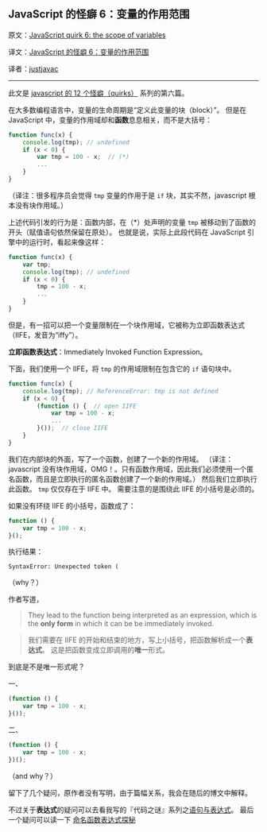 JavaScript 的怪癖 6：变量的作用范围
---

原文：[JavaScript quirk 6: the scope of variables](http://www.2ality.com/2013/05/quirk-variable-scope.html)

译文：[JavaScript 的怪癖 6：变量的作用范围](#)

译者：[justjavac](http://www.justjavac.com)

----------------------------------------------------

此文是 [javascript 的 12 个怪癖（quirks）](http://justjavac.com/javascript/2013/04/08/12-javascript-quirks.html) 系列的第六篇。

在大多数编程语言中，变量的生命周期是“定义此变量的块（block）”。
但是在 JavaScript 中，变量的作用域却和**函数**息息相关，而不是大括号：

```javascript
function func(x) {
    console.log(tmp); // undefined
    if (x < 0) {
        var tmp = 100 - x;  // (*)
        ...
    }
}
```

（译注：很多程序员会觉得 `tmp` 变量的作用于是 `if` 块，其实不然，javascript 根本没有块作用域。）

上述代码引发的行为是：函数内部，在（*）处声明的变量 `tmp` 被移动到了函数的开头（赋值语句依然保留在原处）。
也就是说，实际上此段代码在 JavaScript 引擎中的运行时，看起来像这样： 

```javascript
function func(x) {
    var tmp;
    console.log(tmp); // undefined
    if (x < 0) {
        tmp = 100 - x;
        ...
    }
}
```

但是，有一招可以把一个变量限制在一个块作用域，它被称为立即函数表达式（IIFE，发音为“iffy”）。

**立即函数表达式**：Immediately Invoked Function Expression。

下面，我们使用一个 IIFE，将 `tmp` 的作用域限制在包含它的 `if` 语句块中。 

```javascript
function func(x) {
    console.log(tmp); // ReferenceError: tmp is not defined
    if (x < 0) {
        (function () {  // open IIFE
            var tmp = 100 - x;
            ...
        }());  // close IIFE
    }
}
```

我们在内部块的外面，写了一个函数，创建了一个新的作用域。
（译注：javascript 没有块作用域，OMG！。只有函数作用域，因此我们必须使用一个匿名函数，而且是立即执行的匿名函数创建了一个新的作用域。）
然后我们立即执行此函数。
`tmp` 仅仅存在于 IIFE 中。
需要注意的是围绕此 IIFE 的小括号是必须的。

如果没有环绕 IIFE 的小括号，函数成了：

```javascript
function () {
    var tmp = 100 - x;
}();
```

执行结果：

    SyntaxError: Unexpected token (

（why？）

作者写道，

> They lead to the function being interpreted as an expression, 
> which is the **only form** in which it can be be immediately invoked.

> 我们需要在 IIFE 的开始和结束的地方，写上小括号，把函数解析成一个**表达式**。
> 这是把函数变成立即调用的**唯一**形式。

到底是不是唯一形式呢？

一、

```javascript
(function () {
    var tmp = 100 - x;
}());
```

二、

```javascript
(function () {
    var tmp = 100 - x;
})();
```

（and why？）

留下了几个疑问，原作者没有写明，由于篇幅关系，我会在随后的博文中解释。

不过关于**表达式**的疑问可以去看我写的『代码之谜』系列之[语句与表达式](http://justjavac.com/codepuzzle/2012/10/28/codepuzzle-expression-and-statement.html)。
最后一个疑问可以读一下 [命名函数表达式探秘](http://justjavac.com/named-function-expressions-demystified.html)
